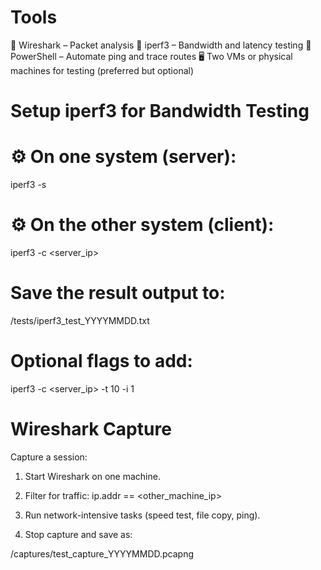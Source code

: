 # Tools

🐬 Wireshark – Packet analysis
🧪 iperf3 – Bandwidth and latency testing
📜 PowerShell – Automate ping and trace routes
🖥️ Two VMs or physical machines for testing (preferred but optional)

# Setup iperf3 for Bandwidth Testing

# ⚙️ On one system (server):
iperf3 -s

# ⚙️ On the other system (client):
iperf3 -c <server_ip>

# Save the result output to:
/tests/iperf3_test_YYYYMMDD.txt

# Optional flags to add:
iperf3 -c <server_ip> -t 10 -i 1

# Wireshark Capture 
Capture a session:
1. Start Wireshark on one machine.

2. Filter for traffic: ip.addr == <other_machine_ip>

3. Run network-intensive tasks (speed test, file copy, ping).

4. Stop capture and save as:

/captures/test_capture_YYYYMMDD.pcapng
